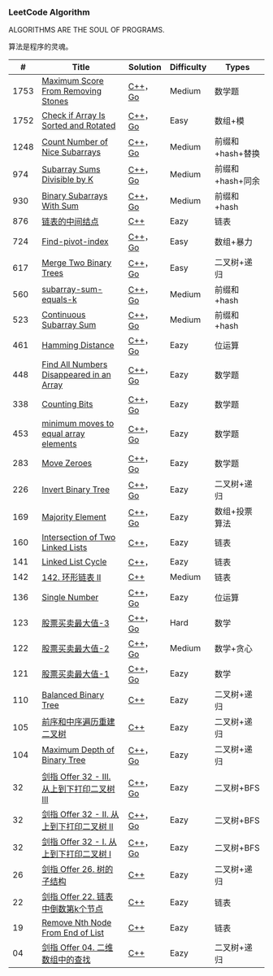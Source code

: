 ### LeetCode Algorithm

ALGORITHMS ARE THE SOUL OF PROGRAMS.

算法是程序的灵魂。

| #    | Title                                                        | Solution                                                     | Difficulty | Types            |
| ---- | ------------------------------------------------------------ | ------------------------------------------------------------ | ---------- | ---------------- |
| 1753 | [Maximum Score From Removing Stones](https://leetcode-cn.com/problems/maximum-score-from-removing-stones/) | [C++](https://github.com/rongweihe/LeetCode/blob/master/algorithms/cpp/1753_Maximum_Score_From_Removing_Stones.md)，[Go](https://github.com/rongweihe/LeetCode/blob/master/algorithms/golang/1248-count-num-of-nice-subarrays.md) | Medium     | 数学题           |
| 1752 | [Check if Array Is Sorted and Rotated](https://leetcode-cn.com/problems/check-if-array-is-sorted-and-rotated/) | [C++](https://github.com/rongweihe/LeetCode/blob/master/algorithms/cpp/1752-check-array-if-sorted-or-rotated.md)，[Go](https://github.com/rongweihe/LeetCode/blob/master/algorithms/golang/1248-count-num-of-nice-subarrays.md) | Easy       | 数组+模          |
| 1248 | [Count Number of Nice Subarrays](https://leetcode-cn.com/problems/count-number-of-nice-subarrays/) | [C++](https://github.com/rongweihe/LeetCode/blob/master/algorithms/cpp/1248-count-num-of-nice-subarrays.md)，[Go](https://github.com/rongweihe/LeetCode/blob/master/algorithms/golang/1248-count-num-of-nice-subarrays.md) | Medium     | 前缀和+hash+替换 |
| 974  | [Subarray Sums Divisible by K](https://leetcode-cn.com/problems/subarray-sums-divisible-by-k/) | [C++](https://github.com/rongweihe/LeetCode/blob/master/algorithms/cpp/974-Subarray-Sums-Divisible-By-K.md)，[Go](https://github.com/rongweihe/LeetCode/blob/master/algorithms/golang/974-Subarray-Sum-Div-By-K.md) | Medium     | 前缀和+hash+同余 |
| 930  | [Binary Subarrays With Sum](https://leetcode-cn.com/problems/binary-subarrays-with-sum/) | [C++](https://github.com/rongweihe/LeetCode/blob/master/algorithms/cpp/930-Binary-Subarrays-With-Sum.md)，[Go](https://github.com/rongweihe/LeetCode/blob/master/algorithms/golang/930-Binary-Subarrays-With-Sum.md) | Medium     | 前缀和+hash      |
| 876  | [ 链表的中间结点](https://leetcode-cn.com/problems/middle-of-the-linked-list/) | [C++](https://github.com/rongweihe/LeetCode/blob/master/algorithms/cpp/876-%E9%93%BE%E8%A1%A8%E4%B8%AD%E9%97%B4%E8%8A%82%E7%82%B9.md) | Eazy       | 链表             |
| 724  | [Find-pivot-index](https://leetcode-cn.com/problems/find-pivot-index/) | [C++](https://github.com/rongweihe/LeetCode/blob/master/algorithms/cpp/724-find-pivot-index.md)，[Go](https://github.com/rongweihe/LeetCode/blob/master/algorithms/golang/724-find-pivot-index.md) | Easy       | 数组+暴力        |
| 617  | [Merge Two Binary Trees](https://leetcode-cn.com/problems/merge-two-binary-trees/) | [C++](https://github.com/rongweihe/LeetCode/blob/master/algorithms/cpp/724-find-pivot-index.md)，[Go](https://github.com/rongweihe/LeetCode/blob/master/algorithms/golang/724-find-pivot-index.md) | Easy       | 二叉树+递归      |
| 560  | [subarray-sum-equals-k](https://leetcode-cn.com/problems/subarray-sum-equals-k/) | [C++](https://github.com/rongweihe/LeetCode/blob/master/algorithms/cpp/560-subarray-sum-equals-k.md)，[Go](https://github.com/rongweihe/LeetCode/blob/master/algorithms/golang/560-subarray-sum-equals-k.md) | Medium     | 前缀和+hash      |
| 523  | [Continuous Subarray Sum](https://leetcode-cn.com/problems/continuous-subarray-sum/) | [C++](https://github.com/rongweihe/LeetCode/blob/master/algorithms/cpp/523-Continuous-Subarray-Sum.md)，[Go](https://github.com/rongweihe/LeetCode/blob/master/algorithms/golang/523-continuous-subarry-sum.md) | Medium     | 前缀和+hash      |
| 461  | [Hamming Distance](https://leetcode-cn.com/problems/hamming-distance/) | [C++](https://github.com/rongweihe/LeetCode/blob/master/algorithms/cpp/461-Hamming-Distance.md)，[Go](https://github.com/rongweihe/LeetCode/blob/master/algorithms/golang/461-Hamming-Distance.md) | Eazy       | 位运算           |
| 448  | [Find All Numbers Disappeared in an Array](https://leetcode-cn.com/problems/find-all-numbers-disappeared-in-an-array/) | [C++](https://github.com/rongweihe/LeetCode/blob/master/algorithms/cpp/448-%E6%95%B0%E7%BB%84%E4%B8%AD%E6%B6%88%E5%A4%B1%E7%9A%84%E6%95%B0.md)，[Go](https://github.com/rongweihe/LeetCode/blob/master/algorithms/golang/461-Hamming-Distance.md) | Eazy       | 数学题           |
| 338  | [Counting Bits](https://leetcode-cn.com/problems/counting-bits/) | [C++](https://github.com/rongweihe/LeetCode/blob/master/algorithms/cpp/338-%E6%AF%94%E7%89%B9%E4%BD%8D%E8%AE%A1%E6%95%B0.md)，[Go](https://github.com/rongweihe/LeetCode/blob/master/algorithms/golang/461-Hamming-Distance.md) | Eazy       | 数学题           |
| 453  | [minimum moves to equal array elements](https://leetcode-cn.com/problems/minimum-moves-to-equal-array-elements/) | [C++](https://github.com/rongweihe/LeetCode/blob/master/algorithms/cpp/454_minimum_moves_to_equal_array_elements.md)，[Go]() | Eazy       | 数学题           |
| 283  | [Move Zeroes](https://leetcode-cn.com/problems/move-zeroes/) | [C++](https://github.com/rongweihe/LeetCode/blob/master/algorithms/cpp/283-%E7%A7%BB%E5%8A%A8%E9%9B%B6.md)，[Go]() | Eazy       | 数学题           |
| 226  | [Invert Binary Tree](https://leetcode-cn.com/problems/invert-binary-tree/) | [C++](https://github.com/rongweihe/LeetCode/blob/master/algorithms/cpp/226-invert_binary_tree.md)，[Go](https://github.com/rongweihe/LeetCode/blob/master/algorithms/golang/226_invert_binary_tree.md) | Eazy       | 二叉树+递归      |
| 169  | [ Majority Element](https://leetcode-cn.com/problems/majority-element/) | [C++](https://github.com/rongweihe/LeetCode/blob/master/algorithms/cpp/169-majority-element.md)，[Go](https://github.com/rongweihe/LeetCode/blob/master/algorithms/golang/169-majority-element.md) | Eazy       | 数组+投票算法    |
| 160  | [Intersection of Two Linked Lists](https://leetcode-cn.com/problems/intersection-of-two-linked-lists/) | [C++](https://github.com/rongweihe/LeetCode/blob/master/algorithms/cpp/150%E7%9B%B8%E4%BA%A4%E8%8A%82%E7%82%B9.md)， | Eazy       | 链表             |
| 141  | [Linked List Cycle](https://leetcode-cn.com/problems/linked-list-cycle/) | [C++](https://github.com/rongweihe/LeetCode/blob/master/algorithms/cpp/141%E5%88%A4%E6%96%AD%E7%8E%AF%E5%BD%A2%E9%93%BE%E8%A1%A8.md)， | Eazy       | 链表             |
| 142  | [142. 环形链表 II](https://leetcode-cn.com/problems/linked-list-cycle-ii/) | [C++](https://github.com/rongweihe/LeetCode/blob/master/algorithms/cpp/142-%E5%88%A4%E6%96%AD%E7%8E%AF%E5%BD%A2%E9%93%BE%E8%A1%A8%E7%9A%84%E5%BC%80%E5%A7%8B%E8%8A%82%E7%82%B9.md) | Medium     | 链表             |
| 136  | [Single Number](https://leetcode-cn.com/problems/single-number/) | [C++](https://github.com/rongweihe/LeetCode/blob/master/algorithms/cpp/136-Single-Number.md)，[Go](https://github.com/rongweihe/LeetCode/blob/master/algorithms/golang/136-Single-Number.md) | Eazy       | 位运算           |
| 123  | [股票买卖最大值-3](https://leetcode-cn.com/problems/best-time-to-buy-and-sell-stock-iii/) | [C++](https://github.com/rongweihe/LeetCode/blob/master/algorithms/cpp/123-%E4%B9%B0%E5%8D%96%E8%82%A1%E7%A5%A8-3.md)，[Go](https://github.com/rongweihe/LeetCode/blob/master/algorithms/golang/136-Single-Number.md) | Hard       | 数学             |
| 122  | [股票买卖最大值-2](https://leetcode-cn.com/problems/best-time-to-buy-and-sell-stock-ii/) | [C++](https://github.com/rongweihe/LeetCode/blob/master/algorithms/cpp/122-%E4%B9%B0%E5%8D%96%E8%82%A1%E7%A5%A8-2.md)，[Go](https://github.com/rongweihe/LeetCode/blob/master/algorithms/golang/136-Single-Number.md) | Medium     | 数学+贪心        |
| 121  | [股票买卖最大值-1](https://leetcode-cn.com/problems/best-time-to-buy-and-sell-stock-i/) | [C++](https://github.com/rongweihe/LeetCode/blob/master/algorithms/cpp/121-%E8%82%A1%E7%A5%A8%E4%B9%B0%E5%8D%96%E6%9C%80%E5%A4%A7%E5%80%BC-1.md)，[Go](https://github.com/rongweihe/LeetCode/blob/master/algorithms/golang/136-Single-Number.md) | Eazy       | 数学             |
| 110  | [Balanced Binary Tree](https://leetcode-cn.com/problems/balanced-binary-tree/) | [C++](https://github.com/rongweihe/LeetCode/blob/master/algorithms/cpp/110_balanced_binary_tree.md) | Eazy       | 二叉树+递归      |
| 105  | [前序和中序遍历重建二叉树](https://leetcode-cn.com/problems/construct-binary-tree-from-preorder-and-inorder-traversal/) | [C++](https://github.com/rongweihe/LeetCode/blob/master/algorithms/cpp/105_Construct_Binary_Tree_From_Preorder_And_Inorder_Traversel.md) | Eazy       | 二叉树+递归      |
| 104  | [Maximum Depth of Binary Tree](https://leetcode-cn.com/problems/maximum-depth-of-binary-tree/) | [C++](https://github.com/rongweihe/LeetCode/tree/master/algorithms/cpp/002-104.Maximum-Depth-of-Binary-Tree)，[Go](https://github.com/rongweihe/LeetCode/blob/master/algorithms/golang/104-Maximum_depth_of_binary_tree.md) | Eazy       | 二叉树+递归      |
| 32   | [剑指 Offer 32 - III. 从上到下打印二叉树 III](https://leetcode-cn.com/problems/cong-shang-dao-xia-da-yin-er-cha-shu-iii-lcof/) | [C++](https://github.com/rongweihe/LeetCode/blob/master/algorithms/cpp/%E5%89%91%E6%8C%87offer32-3%E4%BB%8E%E4%B8%8A%E5%88%B0%E4%B8%8B%E6%89%93%E5%8D%B0%E4%BA%8C%E5%8F%89%E6%A0%91.md)，[Go](https://github.com/rongweihe/LeetCode/blob/master/algorithms/golang/%E5%89%91%E6%8C%87offer32-III%E4%BB%8E%E4%B8%8A%E5%88%B0%E4%B8%8B%E6%89%93%E5%8D%B0%E4%BA%8C%E5%8F%89%E6%A0%91.md) | Eazy       | 二叉树+BFS       |
| 32   | [剑指 Offer 32 - II. 从上到下打印二叉树 II](https://leetcode-cn.com/problems/cong-shang-dao-xia-da-yin-er-cha-shu-ii-lcof/) | [C++](https://github.com/rongweihe/LeetCode/blob/master/algorithms/cpp/%E5%89%91%E6%8C%87offer32-2%E4%BB%8E%E4%B8%8A%E5%88%B0%E4%B8%8B%E6%89%93%E5%8D%B0%E4%BA%8C%E5%8F%89%E6%A0%91.md)，[Go](https://github.com/rongweihe/LeetCode/blob/master/algorithms/golang/%E5%89%91%E6%8C%87offer32-2%E4%BB%8E%E4%B8%8A%E5%88%B0%E4%B8%8B%E6%89%93%E5%8D%B0%E4%BA%8C%E5%8F%89%E6%A0%91.md) | Eazy       | 二叉树+BFS       |
| 32   | [剑指 Offer 32 - I. 从上到下打印二叉树 I](https://leetcode-cn.com/problems/cong-shang-dao-xia-da-yin-er-cha-shu-i-lcof/) | [C++](https://github.com/rongweihe/LeetCode/blob/master/algorithms/cpp/%E5%89%91%E6%8C%87offer32-1%E4%BB%8E%E4%B8%8A%E5%88%B0%E4%B8%8B%E6%89%93%E5%8D%B0%E4%BA%8C%E5%8F%89%E6%A0%91.md)，[Go](https://github.com/rongweihe/LeetCode/blob/master/algorithms/golang/%E5%89%91%E6%8C%87offer32-1%E4%BB%8E%E4%B8%8A%E5%88%B0%E4%B8%8B%E6%89%93%E5%8D%B0%E4%BA%8C%E5%8F%89%E6%A0%91.md.md) | Eazy       | 二叉树+BFS       |
| 26   | [剑指 Offer 26. 树的子结构](https://leetcode-cn.com/problems/shu-de-zi-jie-gou-lcof/) | [C++](https://github.com/rongweihe/LeetCode/blob/master/algorithms/cpp/026_Subtree_Check.md) | Eazy       | 二叉树+递归      |
| 22   | [剑指 Offer 22. 链表中倒数第k个节点](https://leetcode-cn.com/problems/lian-biao-zhong-dao-shu-di-kge-jie-dian-lcof/) | [C++](https://github.com/rongweihe/LeetCode/blob/master/algorithms/cpp/%E5%89%91%E6%8C%87offer-22-%E8%BF%94%E5%9B%9E%E9%93%BE%E8%A1%A8%E5%80%92%E6%95%B0%E7%AC%ACk%E8%8A%82%E7%82%B9.md) | Eazy       | 链表             |
| 19   | [Remove Nth Node From End of List](https://leetcode-cn.com/problems/remove-nth-node-from-end-of-list/) | [C++](https://github.com/rongweihe/LeetCode/blob/master/algorithms/cpp/19%E5%88%A0%E9%99%A4%E9%93%BE%E8%A1%A8%E7%9A%84%E5%80%92%E6%95%B0%E7%AC%ACN%E4%B8%AA%E8%8A%82%E7%82%B9.md) | Eazy       | 链表             |
| 04   | [剑指 Offer 04. 二维数组中的查找](https://leetcode-cn.com/problems/shu-de-zi-jie-gou-lcof/) | [C++](https://github.com/rongweihe/LeetCode/blob/master/algorithms/cpp/026_Subtree_Check.md) | Eazy       | 二叉树+递归      |


